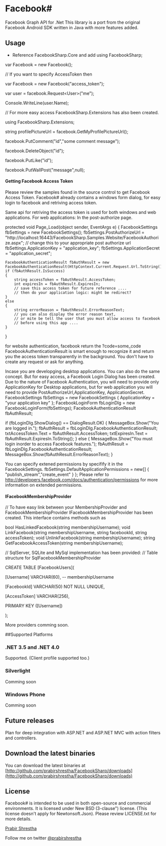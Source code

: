 Facebook#
=========
Facebook Graph API for .Net
This library is a port from the original Facebook Android SDK written in Java with more features added.

## Usage
* Reference FacebookSharp.Core and add using FacebookSharp;

var Facebook = new Facebook();

// If you want to specify AccessToken then 

var Facebook = new Facebook("access_token");

var user = facebook.Request&lt;User>("me");

Console.WriteLine(user.Name);

// For more easy access FacebookSharp.Extensions has also been created.

using FacebookSharp.Extensions;

string profilePictureUrl = facebook.GetMyProfilePictureUrl();

facebook.PutComment("id","some comment message");

facebook.DeleteObject("id");

facebook.PutLike("id");

facebook.PutWallPost("message",null);

#### Getting Facebook Access Token
Please review the samples found in the source control to get Facebook Access Token.
Facebook# already contains a windows form dialog, for easy login to facebook and retriving access token.

Same api for retriving the access token is used for both windows and web applications.
For web applications:
In the post-authorize page.

protected void Page_Load(object sender, EventArgs e)
{
	FacebookSettings fbSettings  = new FacebookSettings();
	fbSettings.PostAuthorizeUrl  = "http://localhost:16443/FacebookSharp.Samples.Website/FacebookAuthorize.aspx"; // change this to your appropriate post authorize url
	fbSettings.ApplicationKey 	 = "application_key";
	fbSettings.ApplicationSecret = "application_secret";
	
	FacebookAuthenticationResult fbAuthResult = new FacebookAuthenticationResult(HttpContext.Current.Request.Url.ToString(),fbSettings);
	if (fbAuthResult.IsSuccess)
	{
		string accessToken = fbAuthResult.AccessToken;
		int expiresIn = fbAuthResult.ExpiresIn;
		// save this access token for future reference ....
		// then do your application logic: might be redirect?
	}
	else
	{
		string errorReason = fbAuthResult.ErrorReasonText;
		// you can also display the error reason text,
		// or mite be tell the user that you must allow access to facebook
		// before using this app ....
	}
}

for website authentication, facebook return the ?code=some_code 
FacebookAuthenticationResult is smart enough to recognize it and return you the access token transparently in the background.
You don't have to create any request or ask for anything.

Incase you are developging desktop applications. You can also do the same concept. But for easy access, a Facebook Login Dialog has been created.
Due to the nature of Facebook Authentication, you will need to provide only ApplicationKey for Desktop applications, but for web application you will need to provide PostAuthorizeUrl,ApplicationKey, ApplicationSecret.
FacebookSettings fbSettings = new FacebookSettings { ApplicationKey = "your application key" };
FacebookLoginForm fbLoginDlg = new FacebookLoginForm(fbSettings);
FacebookAuthenticationResult fbAuthResult;

if (fbLoginDlg.ShowDialog() == DialogResult.OK)
{
	MessageBox.Show("You are logged in.");
	fbAuthResult = fbLoginDlg.FacebookAuthenticationResult;
	txtAccessToken.Text = fbAuthResult.AccessToken;
	txtExpiresIn.Text = fbAuthResult.ExpiresIn.ToString();
}
else
{
	MessageBox.Show("You must login inorder to access Facebook features.");
	fbAuthResult = fbLoginDlg.FacebookAuthenticationResult;
	MessageBox.Show(fbAuthResult.ErrorReasonText);
}

You can specify extened permissions by specifify it in the FacebookSettings.
fbSettings.DefaultApplicationPermissions = new[] { "publish_stream","create_event" } };
Please refer to http://developers.facebook.com/docs/authentication/permissions for more information on extended permissions.

#### IFacebookMembershipProvider
// To have easy link between your MembershipProvider and FacebookMembershipProvider IFacebookMembershipProvider has been created. This interface contains methods such as 

bool HasLinkedFacebook(string membershipUsername);
void LinkFacebook(string membershipUsername, string facebookId, string accessToken);
void UnlinkFacebook(string membershipUsername);
string GetFacebookAccessToken(string membershipUsername);

// SqlServer, SQLite and MySql implementation has been provided:
// Table structure for SqlFacebookMembershipProvider

CREATE TABLE [FacebookUsers](

  [Username] VARCHAR(60), -- membershipUsername
  
  [FacebookId] VARCHAR(50) NOT NULL UNIQUE,
  
  [AccessToken] VARCHAR(256),
  
  PRIMARY KEY ([Username])
  
);

More providers comming soon.

##Supported Platforms

### .NET 3.5 and .NET 4.0
Supported. (Client profile supported too.)

### Silverlight
Comming soon

### Windows Phone
Comming soon

## Future releases
Plan for deep integration with ASP.NET and ASP.NET MVC with action filters and controllers.

## Download the latest binaries

You can download the latest binaries at [http://github.com/prabirshrestha/FacebookSharp/downloads](http://github.com/prabirshrestha/FacebookSharp/downloads)

## License

Facebook# is intended to be used in both open-source and commercial environments. It is licensed under New BSD (3-clause") license. (This license doesn't apply for Newtonsoft.Json). Please review LICENSE.txt for more details.

[Prabir Shrestha](http://www.prabir.me)

Follow me on twitter [@prabirshrestha](http://www.twitter.com/prabirshrestha)